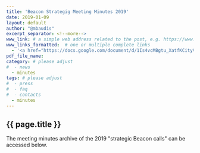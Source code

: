 ```yaml
---
title: 'Beacon Strategig Meeting Minutes 2019'
date: 2019-01-09
layout: default
author: "@mbaudis"
excerpt_separator: <!--more-->
www_link: # a simple web address related to the post, e.g. https://www.ga4gh.org
www_links_formatted:  # one or multiple complete links
  - '<a href="https://docs.google.com/document/d/1Is4vcMBgtu_XatfKCityV5NpZ7FCthGifuuMnNrJb3Y/edit#" target="_blank">[2019  minutes rolling document]</a>'
pdf_file_name: 
category: # please adjust
#  - news
  - minutes
tags: # please adjust
#  - press
#  - faq
#  - contacts
  - minutes
---
```


## {{ page.title }}

The meeting minutes archive of the 2019 "strategic Beacon calls" can be accessed below.

<!--more-->
